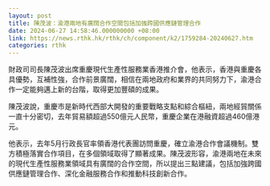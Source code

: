 ```yaml
---
layout: post
title: 陳茂波：渝港兩地有廣闊合作空間包括加強跨國供應鏈管理合作
date: 2024-06-27 14:58:46.000000000 +08:00
link: https://news.rthk.hk/rthk/ch/component/k2/1759284-20240627.htm
categories: rthk
---
```


財政司司長陳茂波出席重慶現代生產性服務業香港推介會，他表示，香港與重慶各具優勢，互補性強，合作前景廣闊，相信在兩地政府和業界的共同努力下，渝港合作一定能夠邁上新的台階，取得更加豐碩的成果。

陳茂波說，重慶市是新時代西部大開發的重要戰略支點和綜合樞紐，兩地經貿關係一直十分密切，去年貿易額超過550億元人民幣，重慶企業在港融資超過460億港元。

他表示，去年5月行政長官率領香港代表團訪問重慶，確立渝港合作會議機制。雙方積極落實合作項目，在多個領域取得了顯著成果。陳茂波形容，渝港兩地在未來的現代生產性服務業領域具有廣闊的合作空間，所以提出三點建議，包括加強跨國供應鏈管理合作、深化金融服務合作和推動科技創新合作。
